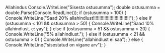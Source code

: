 Allahindus
 Console.WriteLine("Sisesta ostusumma");
 double ostusumma = double.Parse(Console.ReadLine());
 if (ostusumma > 100)
 {
     Console.WriteLine("Saad 20% allahindlust!!!!!!!!!!!!!!!!!!!!!!!!!!!!!");
 }
 else if (ostusumma < 101 && ostusumma > 50)
 {
     Console.WriteLine("Saad 10% allahindlust. c: yay");
 }
 else if (ostusumma < 51 && ostusumma > 20)
 {
     Console.WriteLine("5% allahindlust.");
 }
 else if (ostusumma < 21 && ostusumma > 0)
 {
     Console.WriteLine("allahindlust ei saa");
 }
 else
 {
     Console.WriteLine("sisestatud on vigane arv");
 }

